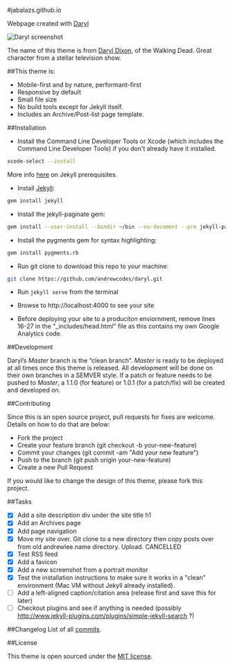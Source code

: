 #jabalazs.github.io

Webpage created with [Daryl](https://github.com/andrewcodes/daryl)

![Daryl screenshot](https://raw.githubusercontent.com/andrewcodes/daryl/master/daryl-screenshot.png)

The name of this theme is from [Daryl Dixon](http://walkingdead.wikia.com/wiki/Daryl_Dixon_(TV_Series)), of the Walking Dead. Great character from a stellar television show.

##This theme is:

- Mobile-first and by nature, performant-first
- Responsive by default
- Small file size
- No build tools except for Jekyll itself.
- Includes an Archive/Post-list page template.

##Installation

* Install the Command Line Developer Tools or Xcode (which includes the Command Line Developer Tools) if you don't already have it installed.
```bash
xcode-select --install
```
More info [here](http://jekyllrb.com/docs/installation/) on Jekyll prerequisites.

* Install [Jekyll](http://jekyllrb.com):
```bash
gem install jekyll
```

* Install the jekyll-paginate gem:
```bash
gem install --user-install --bindir ~/bin --no-document --pre jekyll-paginate
```

* Install the pygments gem for syntax highlighting:
```bash
gem install pygments.rb
```

* Run git clone to download this repo to your machine:
```bash
git clone https://github.com/andrewcodes/daryl.git
```

* Run ```jekyll serve``` from the terminal

* Browse to http://localhost:4000 to see your site

* Before deploying your site to a produciton enviornment, remove lines 16-27 in the "_includes/head.html" file as this contains my own Google Analytics code.

##Development

Daryl’s *Master* branch is the “clean branch”. *Master* is ready to be deployed at all times once this theme is released. All development will be done on their own branches in a SEMVER style. If a patch or feature needs to be pushed to _Master_, a 1.1.0 (for feature) or 1.0.1 (for a patch/fix) will be created and developed on.

##Contributing

Since this is an open source project, pull requests for fixes are welcome. Details on how to do that are below:

- Fork the project
- Create your feature branch (git checkout -b your-new-feature)
- Commit your changes (git commit -am "Add your new feature")
- Push to the branch (git push origin your-new-feature)
- Create a new Pull Request

If you would like to change the design of this theme, please fork this project.

##Tasks

- [X] Add a site description div under the site title h1
- [X] Add an Archives page
- [X] Add page navigation
- [X] Move my site over. Git clone to a new directory then copy posts over from old andrewlee.name directory. Upload. CANCELLED
- [X] Test RSS feed
- [X] Add a favicon
- [X] Add a new screenshot from a portrait monitor
- [x] Test the installation instructions to make sure it works in a "clean" environment (Mac VM without Jekyll already installed).
- [ ] Add a left-aligned caption/citation area (release first and save this for later)
- [ ] Checkout plugins and see if anything is needed (possibly http://www.jekyll-plugins.com/plugins/simple-jekyll-search ?)

##Changelog
List of all [commits](https://github.com/andrewcodes/daryl/commits/master).

##License

This theme is open sourced under the [MIT license](https://github.com/andrewcodes/daryl/blob/gh-pages/LICENSE).
